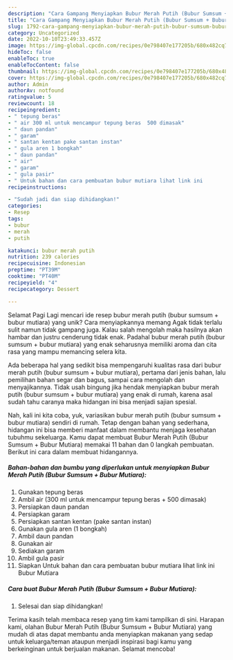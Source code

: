 ```yaml
---
description: "Cara Gampang Menyiapkan Bubur Merah Putih (Bubur Sumsum + Bubur Mutiara) yang Lezat, Lezat"
title: "Cara Gampang Menyiapkan Bubur Merah Putih (Bubur Sumsum + Bubur Mutiara) yang Lezat, Lezat"
slug: 1792-cara-gampang-menyiapkan-bubur-merah-putih-bubur-sumsum-bubur-mutiara-yang-lezat-lezat
category: Uncategorized
date: 2022-10-10T23:49:33.457Z
image: https://img-global.cpcdn.com/recipes/0e798407e177205b/680x482cq70/bubur-merah-putih-bubur-sumsum-bubur-mutiara-foto-resep-utama.jpg
hideToc: false
enableToc: true
enableTocContent: false
thumbnail: https://img-global.cpcdn.com/recipes/0e798407e177205b/680x482cq70/bubur-merah-putih-bubur-sumsum-bubur-mutiara-foto-resep-utama.jpg
cover: https://img-global.cpcdn.com/recipes/0e798407e177205b/680x482cq70/bubur-merah-putih-bubur-sumsum-bubur-mutiara-foto-resep-utama.jpg
author: Admin
authorAv: notfound
ratingvalue: 5
reviewcount: 18
recipeingredient:
- " tepung beras"
- " air 300 ml untuk mencampur tepung beras  500 dimasak"
- " daun pandan"
- " garam"
- " santan kentan pake santan instan"
- " gula aren 1 bongkah"
- " daun pandan"
- " air"
- " garam"
- " gula pasir"
- " Untuk bahan dan cara pembuatan bubur mutiara lihat link ini                      Bubur Mutiara"
recipeinstructions:

- "Sudah jadi dan siap dihidangkan!"
categories:
- Resep
tags:
- bubur
- merah
- putih

katakunci: bubur merah putih 
nutrition: 239 calories
recipecuisine: Indonesian
preptime: "PT39M"
cooktime: "PT40M"
recipeyield: "4"
recipecategory: Dessert

---
```



Selamat Pagi Lagi mencari ide resep bubur merah putih (bubur sumsum + bubur mutiara) yang unik? Cara menyiapkannya memang Agak tidak terlalu sulit namun tidak gampang juga. Kalau salah mengolah maka hasilnya akan hambar dan justru cenderung tidak enak. Padahal bubur merah putih (bubur sumsum + bubur mutiara) yang enak seharusnya memiliki aroma dan cita rasa yang mampu memancing selera kita.


Ada beberapa hal yang sedikit bisa mempengaruhi kualitas rasa dari bubur merah putih (bubur sumsum + bubur mutiara), pertama dari jenis bahan, lalu pemilihan bahan segar dan bagus, sampai cara mengolah dan menyajikannya. Tidak usah bingung jika hendak menyiapkan bubur merah putih (bubur sumsum + bubur mutiara) yang enak di rumah, karena asal sudah tahu caranya maka hidangan ini bisa menjadi sajian spesial.




Nah, kali ini kita coba, yuk, variasikan bubur merah putih (bubur sumsum + bubur mutiara) sendiri di rumah. Tetap dengan bahan yang sederhana, hidangan ini bisa memberi manfaat dalam membantu menjaga kesehatan tubuhmu sekeluarga. Kamu dapat membuat Bubur Merah Putih (Bubur Sumsum + Bubur Mutiara) memakai 11 bahan dan 0 langkah pembuatan. Berikut ini cara dalam membuat hidangannya.

<!--inarticleads1-->

##### Bahan-bahan dan bumbu yang diperlukan untuk menyiapkan Bubur Merah Putih (Bubur Sumsum + Bubur Mutiara):

1. Gunakan  tepung beras
1. Ambil  air (300 ml untuk mencampur tepung beras + 500 dimasak)
1. Persiapkan  daun pandan
1. Persiapkan  garam
1. Persiapkan  santan kentan (pake santan instan)
1. Gunakan  gula aren (1 bongkah)
1. Ambil  daun pandan
1. Gunakan  air
1. Sediakan  garam
1. Ambil  gula pasir
1. Siapkan  Untuk bahan dan cara pembuatan bubur mutiara lihat link ini                      Bubur Mutiara




<!--inarticleads2-->

##### Cara buat Bubur Merah Putih (Bubur Sumsum + Bubur Mutiara):


1. Selesai dan siap dihidangkan!



Terima kasih telah membaca resep yang tim kami tampilkan di sini. Harapan kami, olahan Bubur Merah Putih (Bubur Sumsum + Bubur Mutiara) yang mudah di atas dapat membantu anda menyiapkan makanan yang sedap untuk keluarga/teman ataupun menjadi inspirasi bagi kamu yang berkeinginan untuk berjualan makanan. Selamat mencoba!

